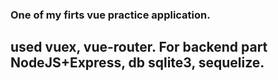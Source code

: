 ### One of my firts vue practice application. 
## used vuex, vue-router. For backend part NodeJS+Express, db sqlite3, sequelize.